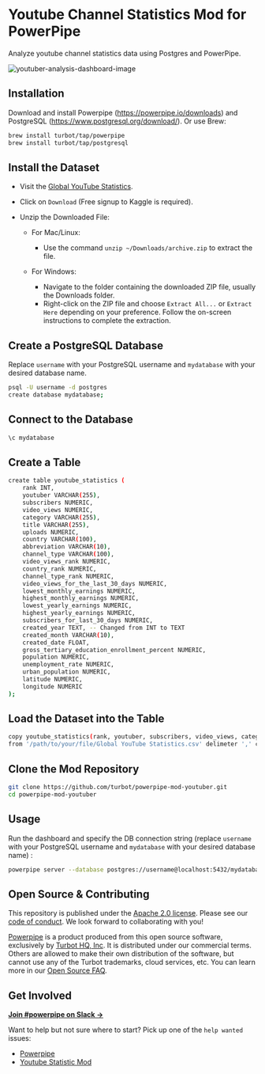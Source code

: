# Youtube Channel Statistics Mod for PowerPipe

Analyze youtube channel statistics data using Postgres and PowerPipe.

![youtuber-analysis-dashboard-image](https://github.com/turbot/powerpipe-mod-youtuber/assets/72413708/d1e7a0dd-0222-4032-bc24-ec614dfbc41d)

## Installation

Download and install Powerpipe (https://powerpipe.io/downloads) and PostgreSQL (https://www.postgresql.org/download/). Or use Brew:

```sh
brew install turbot/tap/powerpipe
brew install turbot/tap/postgresql
```

## Install the Dataset

- Visit the [Global YouTube Statistics](https://www.kaggle.com/code/nelgiriyewithana/an-introduction-to-the-global-youtube-statistics/input).

- Click on `Download` (Free signup to Kaggle is required).

- Unzip the Downloaded File:

  - For Mac/Linux:
    - Use the command `unzip ~/Downloads/archive.zip` to extract the file.

  - For Windows:
    - Navigate to the folder containing the downloaded ZIP file, usually the Downloads folder.
    - Right-click on the ZIP file and choose `Extract All...` or `Extract Here` depending on your preference. Follow the on-screen instructions to complete the extraction.

## Create a PostgreSQL Database

Replace `username` with your PostgreSQL username and `mydatabase` with your desired database name.

```sh
psql -U username -d postgres
create database mydatabase;
```

## Connect to the Database

```sh
\c mydatabase
```

## Create a Table

```sh
create table youtube_statistics (
    rank INT,
    youtuber VARCHAR(255),
    subscribers NUMERIC,
    video_views NUMERIC,
    category VARCHAR(255),
    title VARCHAR(255),
    uploads NUMERIC,
    country VARCHAR(100),
    abbreviation VARCHAR(10),
    channel_type VARCHAR(100),
    video_views_rank NUMERIC,
    country_rank NUMERIC,
    channel_type_rank NUMERIC,
    video_views_for_the_last_30_days NUMERIC,
    lowest_monthly_earnings NUMERIC,
    highest_monthly_earnings NUMERIC,
    lowest_yearly_earnings NUMERIC,
    highest_yearly_earnings NUMERIC,
    subscribers_for_last_30_days NUMERIC,
    created_year TEXT, -- Changed from INT to TEXT
    created_month VARCHAR(10),
    created_date FLOAT,
    gross_tertiary_education_enrollment_percent NUMERIC,
    population NUMERIC,
    unemployment_rate NUMERIC,
    urban_population NUMERIC,
    latitude NUMERIC,
    longitude NUMERIC
);
```

## Load the Dataset into the Table

```sh
copy youtube_statistics(rank, youtuber, subscribers, video_views, category, title, uploads, country, abbreviation, channel_type, video_views_rank, country_rank, channel_type_rank, video_views_for_the_last_30_days, lowest_monthly_earnings, highest_monthly_earnings, lowest_yearly_earnings, highest_yearly_earnings, subscribers_for_last_30_days, created_year, created_month, created_date, gross_tertiary_education_enrollment_percent, population, unemployment_rate, urban_population, latitude, longitude)
from '/path/to/your/file/Global YouTube Statistics.csv' delimeter ',' csv header encoding 'ISO-8859-1';
```

## Clone the Mod Repository

```sh
git clone https://github.com/turbot/powerpipe-mod-youtuber.git
cd powerpipe-mod-youtuber
```

## Usage

Run the dashboard and specify the DB connection string (replace `username` with your PostgreSQL username and `mydatabase` with your desired database name) :

```sh
powerpipe server --database postgres://username@localhost:5432/mydatabase
```

## Open Source & Contributing

This repository is published under the [Apache 2.0 license](https://www.apache.org/licenses/LICENSE-2.0). Please see our [code of conduct](https://github.com/turbot/.github/blob/main/CODE_OF_CONDUCT.md). We look forward to collaborating with you!

[Powerpipe](https://powerpipe.io) is a product produced from this open source software, exclusively by [Turbot HQ, Inc](https://turbot.com). It is distributed under our commercial terms. Others are allowed to make their own distribution of the software, but cannot use any of the Turbot trademarks, cloud services, etc. You can learn more in our [Open Source FAQ](https://turbot.com/open-source).

## Get Involved

**[Join #powerpipe on Slack →](https://powerpipe.io/community/join)**

Want to help but not sure where to start? Pick up one of the `help wanted` issues:

- [Powerpipe](https://github.com/turbot/powerpipe/labels/help%20wanted)
- [Youtube Statistic Mod](https://github.com/turbot/powerpipe-mod-youtuber/labels/help%20wanted)
